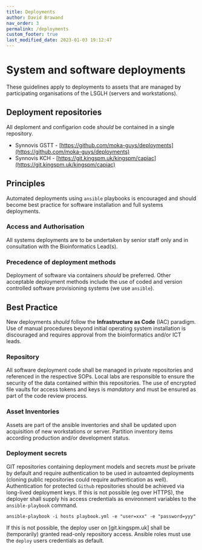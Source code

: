 ```yaml
---
title: Deployments
author: David Brawand
nav_order: 3
permalink: /deployments
custom_footer: true
last_modified_date: 2023-01-03 19:12:47
---
```

# System and software deployments

These guidelines apply to deployments to assets that are managed by participating organisations of the LSGLH (servers
and workstations).

## Deployment repositories

All deploment and configarion code _should_ be contained in a single repository.

- Synnovis GSTT - [https://github.com/moka-guys/deployments](https://github.com/moka-guys/deployments)
- Synnovis KCH - [https://git.kingspm.uk/kingspm/capiac](https://git.kingspm.uk/kingspm/capiac)

## Principles

Automated deployments using `ansible` playbooks is encouraged and should become best practice for software installation
and full systems deployments.

### Access and Authorisation

All systems deployments are to be undertaken by senior staff only and in consultation with the Bioinformatics Lead(s).

### Precedence of deployment methods

Deployment of software via containers _should_ be preferred. Other acceptable deployment methods include the use of
coded and version controlled software provisioning systems (we use `ansible`).

## Best Practice

New deployments _should_ follow the **Infrastructure as Code** (IAC) paradigm. Use of manual procedures beyond initial
operating system installation is discouraged and requires approval from the bioinformatics and/or ICT leads.

### Repository

All software deployment code shall be managed in private repositories and referenced in the respective SOPs. Local labs
are responsible to ensure the security of the data contained within this repositories. The use of encrypted file vaults
for access tokens and keys is _mandatory_ and must be ensured as part of the code review process.

### Asset Inventories

Assets are part of the ansible inventories and shall be updated upon acquisition of new workstations or server.
Partition inventory items according production and/or development status.

### Deployment secrets

GIT repositories containing deployment models and secrets _must_ be private by default and require authentication to be
used in autoamted deployments (cloning public repositories could require authentication as well). Authentication for
protected `Github` repositories should be achieved via long-lived deployment keys. If this is not possible (eg over
HTTPS), the deployer shall supply his access credentials as environment variables to the ``ansible-playbook`` command.

`ansible-playbook -i hosts playbook.yml -e "user=xxx" -e "password=yyy"`

If this is not possible, the deploy user on [git.kingspm.uk] shall be (temporarily) granted read-only repository
access. Ansible roles must use the ``deploy`` users credentials as default.
